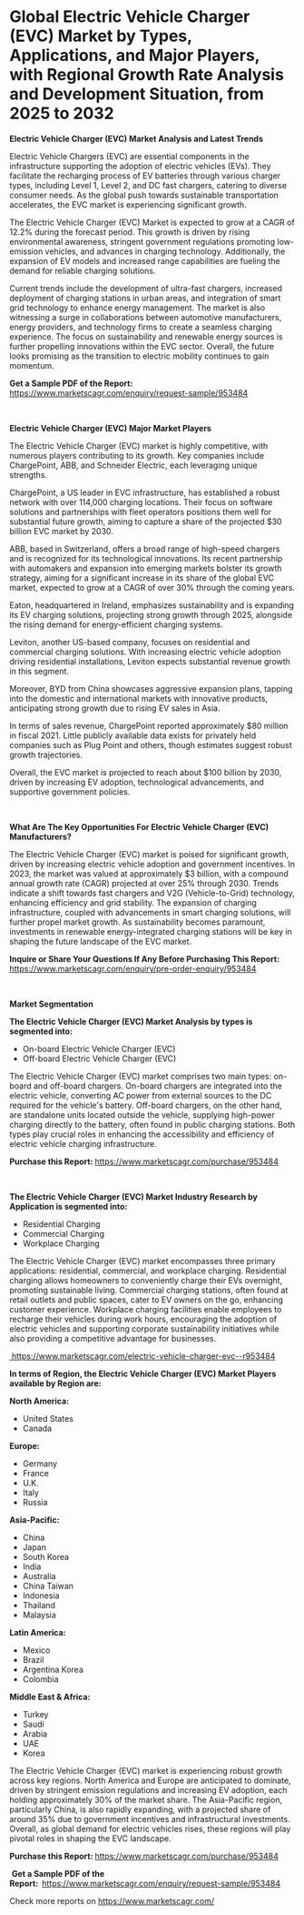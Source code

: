 <p><h1>Global Electric Vehicle Charger (EVC) Market by Types, Applications, and Major Players, with Regional Growth Rate Analysis and Development Situation, from 2025 to 2032</h1></p><p><strong>Electric Vehicle Charger (EVC) Market Analysis and Latest Trends</strong></p>
<p><p>Electric Vehicle Chargers (EVC) are essential components in the infrastructure supporting the adoption of electric vehicles (EVs). They facilitate the recharging process of EV batteries through various charger types, including Level 1, Level 2, and DC fast chargers, catering to diverse consumer needs. As the global push towards sustainable transportation accelerates, the EVC market is experiencing significant growth.</p><p>The Electric Vehicle Charger (EVC) Market is expected to grow at a CAGR of 12.2% during the forecast period. This growth is driven by rising environmental awareness, stringent government regulations promoting low-emission vehicles, and advances in charging technology. Additionally, the expansion of EV models and increased range capabilities are fueling the demand for reliable charging solutions.</p><p>Current trends include the development of ultra-fast chargers, increased deployment of charging stations in urban areas, and integration of smart grid technology to enhance energy management. The market is also witnessing a surge in collaborations between automotive manufacturers, energy providers, and technology firms to create a seamless charging experience. The focus on sustainability and renewable energy sources is further propelling innovations within the EVC sector. Overall, the future looks promising as the transition to electric mobility continues to gain momentum.</p></p>
<p><strong>Get a Sample PDF of the Report:&nbsp;</strong> <a href="https://www.marketscagr.com/enquiry/request-sample/953484?utm_campaign=2942&utm_medium=2&utm_source=Github&utm_content=ia&utm_term=30032025&utm_id=electric-vehicle-charger-evc">https://www.marketscagr.com/enquiry/request-sample/953484</a></p>
<p>&nbsp;</p>
<p><strong>Electric Vehicle Charger (EVC) Major Market Players</strong></p>
<p><p>The Electric Vehicle Charger (EVC) market is highly competitive, with numerous players contributing to its growth. Key companies include ChargePoint, ABB, and Schneider Electric, each leveraging unique strengths.</p><p>ChargePoint, a US leader in EVC infrastructure, has established a robust network with over 114,000 charging locations. Their focus on software solutions and partnerships with fleet operators positions them well for substantial future growth, aiming to capture a share of the projected $30 billion EVC market by 2030.</p><p>ABB, based in Switzerland, offers a broad range of high-speed chargers and is recognized for its technological innovations. Its recent partnership with automakers and expansion into emerging markets bolster its growth strategy, aiming for a significant increase in its share of the global EVC market, expected to grow at a CAGR of over 30% through the coming years.</p><p>Eaton, headquartered in Ireland, emphasizes sustainability and is expanding its EV charging solutions, projecting strong growth through 2025, alongside the rising demand for energy-efficient charging systems.</p><p>Leviton, another US-based company, focuses on residential and commercial charging solutions. With increasing electric vehicle adoption driving residential installations, Leviton expects substantial revenue growth in this segment.</p><p>Moreover, BYD from China showcases aggressive expansion plans, tapping into the domestic and international markets with innovative products, anticipating strong growth due to rising EV sales in Asia. </p><p>In terms of sales revenue, ChargePoint reported approximately $80 million in fiscal 2021. Little publicly available data exists for privately held companies such as Plug Point and others, though estimates suggest robust growth trajectories.</p><p>Overall, the EVC market is projected to reach about $100 billion by 2030, driven by increasing EV adoption, technological advancements, and supportive government policies.</p></p>
<p>&nbsp;</p>
<p><strong>What Are The Key Opportunities For Electric Vehicle Charger (EVC) Manufacturers?</strong></p>
<p><p>The Electric Vehicle Charger (EVC) market is poised for significant growth, driven by increasing electric vehicle adoption and government incentives. In 2023, the market was valued at approximately $3 billion, with a compound annual growth rate (CAGR) projected at over 25% through 2030. Trends indicate a shift towards fast chargers and V2G (Vehicle-to-Grid) technology, enhancing efficiency and grid stability. The expansion of charging infrastructure, coupled with advancements in smart charging solutions, will further propel market growth. As sustainability becomes paramount, investments in renewable energy-integrated charging stations will be key in shaping the future landscape of the EVC market.</p></p>
<p><strong>Inquire or Share Your Questions If Any Before Purchasing This Report:</strong> <a href="https://www.marketscagr.com/enquiry/pre-order-enquiry/953484?utm_campaign=2942&utm_medium=2&utm_source=Github&utm_content=ia&utm_term=30032025&utm_id=electric-vehicle-charger-evc">https://www.marketscagr.com/enquiry/pre-order-enquiry/953484</a></p>
<p>&nbsp;</p>
<p><strong>Market Segmentation</strong></p>
<p><strong>The Electric Vehicle Charger (EVC) Market Analysis by types is segmented into:</strong></p>
<p><ul><li>On-board Electric Vehicle Charger (EVC)</li><li>Off-board Electric Vehicle Charger (EVC)</li></ul></p>
<p><p>The Electric Vehicle Charger (EVC) market comprises two main types: on-board and off-board chargers. On-board chargers are integrated into the electric vehicle, converting AC power from external sources to the DC required for the vehicle's battery. Off-board chargers, on the other hand, are standalone units located outside the vehicle, supplying high-power charging directly to the battery, often found in public charging stations. Both types play crucial roles in enhancing the accessibility and efficiency of electric vehicle charging infrastructure.</p></p>
<p><strong>Purchase this Report:&nbsp;</strong><a href="https://www.marketscagr.com/purchase/953484?utm_campaign=2942&utm_medium=2&utm_source=Github&utm_content=ia&utm_term=30032025&utm_id=electric-vehicle-charger-evc">https://www.marketscagr.com/purchase/953484</a></p>
<p>&nbsp;</p>
<p><strong>The Electric Vehicle Charger (EVC) Market Industry Research by Application is segmented into:</strong></p>
<p><ul><li>Residential Charging</li><li>Commercial Charging</li><li>Workplace Charging</li></ul></p>
<p><p>The Electric Vehicle Charger (EVC) market encompasses three primary applications: residential, commercial, and workplace charging. Residential charging allows homeowners to conveniently charge their EVs overnight, promoting sustainable living. Commercial charging stations, often found at retail outlets and public spaces, cater to EV owners on the go, enhancing customer experience. Workplace charging facilities enable employees to recharge their vehicles during work hours, encouraging the adoption of electric vehicles and supporting corporate sustainability initiatives while also providing a competitive advantage for businesses.</p></p>
<p><a href="https://www.marketscagr.com/electric-vehicle-charger-evc--r953484?utm_campaign=2942&utm_medium=2&utm_source=Github&utm_content=ia&utm_term=30032025&utm_id=electric-vehicle-charger-evc">&nbsp;https://www.marketscagr.com/electric-vehicle-charger-evc--r953484</a></p>
<p><strong>In terms of Region, the Electric Vehicle Charger (EVC) Market Players available by Region are:</strong></p>
<p>
    <p> <strong> North America: </strong>
        <ul>
            <li>United States</li>
            <li>Canada</li>
        </ul>
        </p> 
    <p> <strong> Europe: </strong>
        <ul>
            <li>Germany</li>
            <li>France</li>
            <li>U.K.</li>
            <li>Italy</li>
            <li>Russia</li>
        </ul>
        </p> 
    <p> <strong> Asia-Pacific: </strong>
        <ul>
            <li>China</li>
            <li>Japan</li>
            <li>South Korea</li>
            <li>India</li>
            <li>Australia</li>
            <li>China Taiwan</li>
            <li>Indonesia</li>
            <li>Thailand</li>
            <li>Malaysia</li>
        </ul>
        </p> 
    <p> <strong> Latin America: </strong>
        <ul>
            <li>Mexico</li>
            <li>Brazil</li>
            <li>Argentina Korea</li>
            <li>Colombia</li>
        </ul>
        </p> 
    <p> <strong> Middle East & Africa: </strong>
        <ul>
            <li>Turkey</li>
            <li>Saudi</li>
            <li>Arabia</li>
            <li>UAE</li>
            <li>Korea</li>
        </ul>
    </p>
    </p>
<p><p>The Electric Vehicle Charger (EVC) market is experiencing robust growth across key regions. North America and Europe are anticipated to dominate, driven by stringent emission regulations and increasing EV adoption, each holding approximately 30% of the market share. The Asia-Pacific region, particularly China, is also rapidly expanding, with a projected share of around 35% due to government incentives and infrastructural investments. Overall, as global demand for electric vehicles rises, these regions will play pivotal roles in shaping the EVC landscape.</p></p>
<p><strong>Purchase this Report: </strong><a href="https://www.marketscagr.com/purchase/953484?utm_campaign=2942&utm_medium=2&utm_source=Github&utm_content=ia&utm_term=30032025&utm_id=electric-vehicle-charger-evc">https://www.marketscagr.com/purchase/953484</a></p>
<p>&nbsp;<strong>Get a Sample PDF of the Report:&nbsp;&nbsp;</strong><a href="https://www.marketscagr.com/enquiry/request-sample/953484?utm_campaign=2942&utm_medium=2&utm_source=Github&utm_content=ia&utm_term=30032025&utm_id=electric-vehicle-charger-evc">https://www.marketscagr.com/enquiry/request-sample/953484</a></p>
<p><strong></strong></p>
<p>Check more reports on <a href="https://www.marketscagr.com/?utm_campaign=2942&utm_medium=2&utm_source=Github&utm_content=ia&utm_term=30032025&utm_id=electric-vehicle-charger-evc">https://www.marketscagr.com/</a></p>